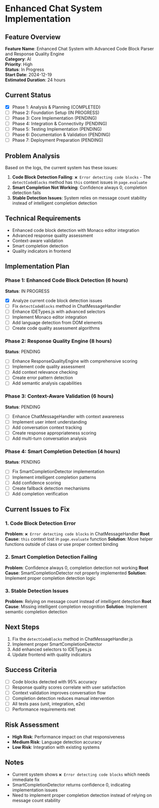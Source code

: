 # Enhanced Chat System Implementation

## Feature Overview
**Feature Name**: Enhanced Chat System with Advanced Code Block Parser and Response Quality Engine  
**Category**: AI  
**Priority**: High  
**Status**: In Progress  
**Start Date**: 2024-12-19  
**Estimated Duration**: 24 hours  

## Current Status
- [x] Phase 1: Analysis & Planning (COMPLETED)
- [ ] Phase 2: Foundation Setup (IN PROGRESS)
- [ ] Phase 3: Core Implementation (PENDING)
- [ ] Phase 4: Integration & Connectivity (PENDING)
- [ ] Phase 5: Testing Implementation (PENDING)
- [ ] Phase 6: Documentation & Validation (PENDING)
- [ ] Phase 7: Deployment Preparation (PENDING)

## Problem Analysis
Based on the logs, the current system has these issues:
1. **Code Block Detection Failing**: `❌ Error detecting code blocks` - The `detectCodeBlocks` method has `this` context issues in `page.evaluate`
2. **Smart Completion Not Working**: Confidence always 0, completion detection fails
3. **Stable Detection Issues**: System relies on message count stability instead of intelligent completion detection

## Technical Requirements
- Enhanced code block detection with Monaco editor integration
- Advanced response quality assessment
- Context-aware validation
- Smart completion detection
- Quality indicators in frontend

## Implementation Plan

### Phase 1: Enhanced Code Block Detection (6 hours)
**Status**: IN PROGRESS
- [x] Analyze current code block detection issues
- [ ] Fix `detectCodeBlocks` method in ChatMessageHandler
- [ ] Enhance IDETypes.js with advanced selectors
- [ ] Implement Monaco editor integration
- [ ] Add language detection from DOM elements
- [ ] Create code quality assessment algorithms

### Phase 2: Response Quality Engine (8 hours)
**Status**: PENDING
- [ ] Enhance ResponseQualityEngine with comprehensive scoring
- [ ] Implement code quality assessment
- [ ] Add context relevance checking
- [ ] Create error pattern detection
- [ ] Add semantic analysis capabilities

### Phase 3: Context-Aware Validation (6 hours)
**Status**: PENDING
- [ ] Enhance ChatMessageHandler with context awareness
- [ ] Implement user intent understanding
- [ ] Add conversation context tracking
- [ ] Create response appropriateness scoring
- [ ] Add multi-turn conversation analysis

### Phase 4: Smart Completion Detection (4 hours)
**Status**: PENDING
- [ ] Fix SmartCompletionDetector implementation
- [ ] Implement intelligent completion patterns
- [ ] Add confidence scoring
- [ ] Create fallback detection mechanisms
- [ ] Add completion verification

## Current Issues to Fix

### 1. Code Block Detection Error
**Problem**: `❌ Error detecting code blocks` in ChatMessageHandler
**Root Cause**: `this` context lost in `page.evaluate` function
**Solution**: Move helper functions outside of class or use proper context binding

### 2. Smart Completion Detection Failing
**Problem**: Confidence always 0, completion detection not working
**Root Cause**: SmartCompletionDetector not properly implemented
**Solution**: Implement proper completion detection logic

### 3. Stable Detection Issues
**Problem**: Relying on message count instead of intelligent detection
**Root Cause**: Missing intelligent completion recognition
**Solution**: Implement semantic completion detection

## Next Steps
1. Fix the `detectCodeBlocks` method in ChatMessageHandler.js
2. Implement proper SmartCompletionDetector
3. Add enhanced selectors to IDETypes.js
4. Update frontend with quality indicators

## Success Criteria
- [ ] Code blocks detected with 95% accuracy
- [ ] Response quality scores correlate with user satisfaction
- [ ] Context validation improves conversation flow
- [ ] Completion detection reduces manual intervention
- [ ] All tests pass (unit, integration, e2e)
- [ ] Performance requirements met

## Risk Assessment
- **High Risk**: Performance impact on chat responsiveness
- **Medium Risk**: Language detection accuracy
- **Low Risk**: Integration with existing systems

## Notes
- Current system shows `❌ Error detecting code blocks` which needs immediate fix
- SmartCompletionDetector returns confidence 0, indicating implementation issues
- Need to implement proper completion detection instead of relying on message count stability 
